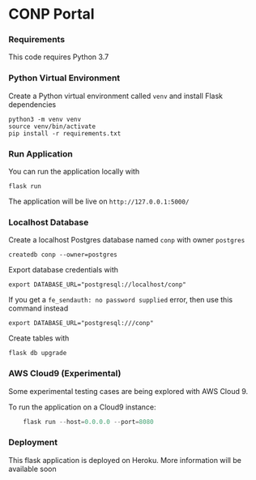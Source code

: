
# CONP Portal 

### Requirements

This code requires Python 3.7 

### Python Virtual Environment

Create a Python virtual environment called `venv` and install Flask dependencies

    python3 -m venv venv
    source venv/bin/activate
    pip install -r requirements.txt

### Run Application

You can run the application locally with 

    flask run
    
The application will be live on `http://127.0.0.1:5000/`
    

### Localhost Database

Create a localhost Postgres database named `conp` with owner `postgres`

    createdb conp --owner=postgres
    
Export database credentials with


    export DATABASE_URL="postgresql://localhost/conp"

If you get a `fe_sendauth: no password supplied` error, then use this command instead

    export DATABASE_URL="postgresql:///conp"

Create tables with

    flask db upgrade

### AWS Cloud9 (Experimental)

Some experimental testing cases are being explored with AWS Cloud 9.

To run the application on a Cloud9 instance:

```python
    flask run --host=0.0.0.0 --port=8080
```


### Deployment
    
This flask application is deployed on Heroku. More information will be available soon